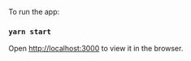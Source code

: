 To run the app:

### `yarn start`

Open [http://localhost:3000](http://localhost:3000) to view it in the browser.
